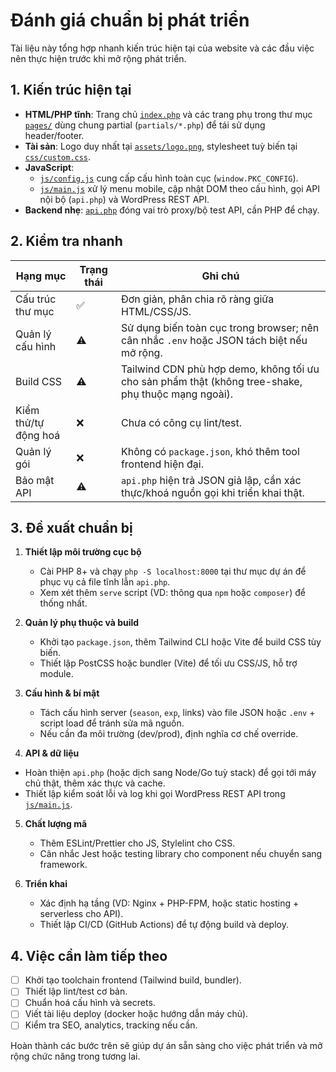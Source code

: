 # Đánh giá chuẩn bị phát triển

Tài liệu này tổng hợp nhanh kiến trúc hiện tại của website và các đầu việc nên thực hiện trước khi mở rộng phát triển.

## 1. Kiến trúc hiện tại
- **HTML/PHP tĩnh**: Trang chủ [`index.php`](../index.php) và các trang phụ trong thư mục [`pages/`](../pages) dùng chung partial (`partials/*.php`) để tái sử dụng header/footer.
- **Tài sản**: Logo duy nhất tại [`assets/logo.png`](../assets/logo.png), stylesheet tuỳ biến tại [`css/custom.css`](../css/custom.css).
- **JavaScript**: 
  - [`js/config.js`](../js/config.js) cung cấp cấu hình toàn cục (`window.PKC_CONFIG`).
  - [`js/main.js`](../js/main.js) xử lý menu mobile, cập nhật DOM theo cấu hình, gọi API nội bộ (`api.php`) và WordPress REST API.
- **Backend nhẹ**: [`api.php`](../api.php) đóng vai trò proxy/bộ test API, cần PHP để chạy.

## 2. Kiểm tra nhanh
| Hạng mục | Trạng thái | Ghi chú |
| --- | --- | --- |
| Cấu trúc thư mục | ✅ | Đơn giản, phân chia rõ ràng giữa HTML/CSS/JS.
| Quản lý cấu hình | ⚠️ | Sử dụng biến toàn cục trong browser; nên cân nhắc `.env` hoặc JSON tách biệt nếu mở rộng.
| Build CSS | ⚠️ | Tailwind CDN phù hợp demo, không tối ưu cho sản phẩm thật (không tree-shake, phụ thuộc mạng ngoài).
| Kiểm thử/tự động hoá | ❌ | Chưa có công cụ lint/test.
| Quản lý gói | ❌ | Không có `package.json`, khó thêm tool frontend hiện đại.
| Bảo mật API | ⚠️ | `api.php` hiện trả JSON giả lập, cần xác thực/khoá nguồn gọi khi triển khai thật.

## 3. Đề xuất chuẩn bị
1. **Thiết lập môi trường cục bộ**
   - Cài PHP 8+ và chạy `php -S localhost:8000` tại thư mục dự án để phục vụ cả file tĩnh lẫn `api.php`.
   - Xem xét thêm `serve` script (VD: thông qua `npm` hoặc `composer`) để thống nhất.

2. **Quản lý phụ thuộc và build**
   - Khởi tạo `package.json`, thêm Tailwind CLI hoặc Vite để build CSS tùy biến.
   - Thiết lập PostCSS hoặc bundler (Vite) để tối ưu CSS/JS, hỗ trợ module.

3. **Cấu hình & bí mật**
   - Tách cấu hình server (`season`, `exp`, links) vào file JSON hoặc `.env` + script load để tránh sửa mã nguồn.
   - Nếu cần đa môi trường (dev/prod), định nghĩa cơ chế override.

4. **API & dữ liệu**
  - Hoàn thiện `api.php` (hoặc dịch sang Node/Go tuỳ stack) để gọi tới máy chủ thật, thêm xác thực và cache.
  - Thiết lập kiểm soát lỗi và log khi gọi WordPress REST API trong [`js/main.js`](../js/main.js).

5. **Chất lượng mã**
   - Thêm ESLint/Prettier cho JS, Stylelint cho CSS.
   - Cân nhắc Jest hoặc testing library cho component nếu chuyển sang framework.

6. **Triển khai**
   - Xác định hạ tầng (VD: Nginx + PHP-FPM, hoặc static hosting + serverless cho API).
   - Thiết lập CI/CD (GitHub Actions) để tự động build và deploy.

## 4. Việc cần làm tiếp theo
- [ ] Khởi tạo toolchain frontend (Tailwind build, bundler).
- [ ] Thiết lập lint/test cơ bản.
- [ ] Chuẩn hoá cấu hình và secrets.
- [ ] Viết tài liệu deploy (docker hoặc hướng dẫn máy chủ).
- [ ] Kiểm tra SEO, analytics, tracking nếu cần.

Hoàn thành các bước trên sẽ giúp dự án sẵn sàng cho việc phát triển và mở rộng chức năng trong tương lai.
